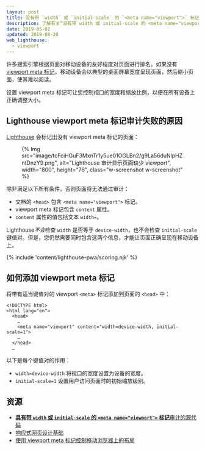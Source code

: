 ```yaml
---
layout: post
title: 没有带 `width` 或 `initial-scale` 的 `<meta name="viewport">` 标记
description: 了解有关“没有带 width 或 initial-scale 的 <meta name="viewport"> 标记”Lighthouse 审计的信息。
date: 2019-05-02
updated: 2019-08-20
web_lighthouse:
  - viewport
---
```


许多搜索引擎根据页面对移动设备的友好程度对页面进行排名。如果没有 [viewport meta 标记](https://developer.mozilla.org/docs/Web/HTML/Viewport_meta_tag)，移动设备会以典型的桌面屏幕宽度呈现页面，然后缩小页面，使其难以阅读。

设置  viewport meta 标记可让您控制视口的宽度和缩放比例，以便在所有设备上正确调整大小。

## Lighthouse  viewport meta 标记审计失败的原因

[Lighthouse](https://developers.google.com/web/tools/lighthouse/) 会标记出没有  viewport meta 标记的页面：

<figure class="w-figure">{% Img src="image/tcFciHGuF3MxnTr1y5ue01OGLBn2/g9La56duNlpHZntDnzY9.png", alt="Lighthouse 审计显示页面缺少 viewport", width="800", height="76", class="w-screenshot w-screenshot" %}</figure>

除非满足以下所有条件，否则页面将无法通过审计：

- 文档的 `<head>` 包含 `<meta name="viewport">` 标记。
-  viewport meta 标记包含 `content` 属性。
- `content` 属性的值包括文本 `width=`。

Lighthouse*不会*检查 `width` 是否等于 `device-width`，也不会检查 `initial-scale` 键值对。但是，您仍然需要同时包含这两个信息，才能让页面正确呈现在移动设备上。

{% include 'content/lighthouse-pwa/scoring.njk' %}

## 如何添加 viewport meta 标记

将带有适当键值对的 viewport `<meta>` 标记添加到页面的 `<head>` 中：

```html/4
<!DOCTYPE html>
<html lang="en">
  <head>
    …
    <meta name="viewport" content="width=device-width, initial-scale=1">
    …
  </head>
  …
```

以下是每个键值对的作用：

- `width=device-width` 将视口的宽度设置为设备的宽度。
- `initial-scale=1` 设置用户访问页面时的初始缩放级别。

## 资源

- [**具有带 `width` 或 `initial-scale` 的 `<meta name="viewport">` 标记**审计的源代码](https://github.com/GoogleChrome/lighthouse/blob/master/lighthouse-core/audits/viewport.js)
- [响应式网页设计基础](https://developers.google.com/web/fundamentals/design-and-ux/responsive/#set-the-viewport)
- [使用  viewport meta 标记控制移动浏览器上的布局](https://developer.mozilla.org/docs/Web/HTML/Viewport_meta_tag)
